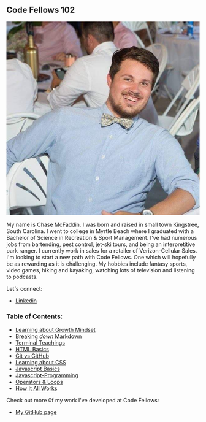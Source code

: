 ## **Code Fellows 102**

![chase](images/chase-profile.jpg)


My name is Chase McFaddin. I was born and raised in small town Kingstree, South Carolina. I went to college in Myrtle Beach where I graduated with a Bachelor of Science in Recreation & Sport Management. I've had numerous jobs from bartending, pest control, jet-ski tours, and being an interpretitive park ranger. I currently work in sales for a retailer of Verizon-Cellular Sales. I'm looking to start a new path with Code Fellows. One which will hopefully be as rewarding as it is challenging. My hobbies include fantasy sports, video games, hiking and kayaking, watching lots of television and listening to podcasts.

Let's connect:

- [Linkedin](https://www.linkedin.com/in/chase-mcfaddin-62a8a548/)


### **Table of Contents:**
 
- [Learning about Growth Mindset](growth-mindest.md)
- [Breaking *down* Markdown](markdown-notes.md)
- [Terminal Teachings](tools-terminal.md)
- [HTML Basics](html-notes.md)
- [Git vs GitHub](git-vs-github.md)
- [Learning about CSS](css-notes.md)
- [Javascript Basics](javascript-notes.md)
- [Javascript-Programming](code-js.md)
- [Operators & Loops](ops-loops.md)
- [How It All Works](how-it-works.md)

Check out more 0f my work I've developed at Code Fellows:

- [My GitHub page](https://github.com/ChaseMcFaddin)